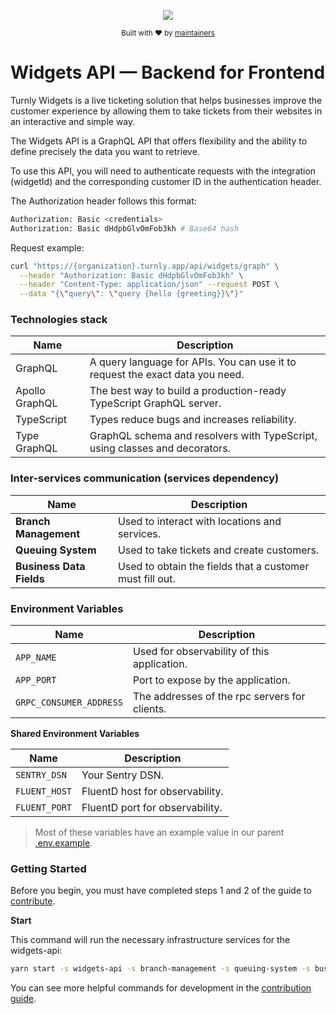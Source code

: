 <div align="center">
  <p align="center">
      <a href="https://turnly.app" target="_blank" rel="noopener">
          <img src="https://raw.githubusercontent.com/turnly/turnly/develop/docs/assets/github-header.png" />
      </a>
  </p>

  <p>
    <sub>
      Built with ❤︎ by
      <a href="/OWNERS.md">
        maintainers
      </a>
    </sub>
  </p>
</div>

# Widgets API — Backend for Frontend

Turnly Widgets is a live ticketing solution that helps businesses improve the
customer experience by allowing them to take tickets from their websites
in an interactive and simple way.

The Widgets API is a GraphQL API that offers flexibility and the ability
to define precisely the data you want to retrieve.

To use this API, you will need to authenticate requests with the integration (widgetId)
and the corresponding customer ID in the authentication header.

The Authorization header follows this format:

```sh
Authorization: Basic <credentials>
Authorization: Basic dHdpbGlvOmFob3kh # Base64 hash
```

Request example:

```sh
curl "https://{organization}.turnly.app/api/widgets/graph" \
  --header "Authorization: Basic dHdpbGlvOmFob3kh" \
  --header "Content-Type: application/json" --request POST \
  --data "{\"query\": \"query {hello {greeting}}\"}"
```

### Technologies stack

| Name                                | Description                                                                   |
| ----------------------------------- | ----------------------------------------------------------------------------- |
| GraphQL                             | A query language for APIs. You can use it to request the exact data you need. |
| Apollo GraphQL                      | The best way to build a production-ready TypeScript GraphQL server.           |
| TypeScript                          | Types reduce bugs and increases reliability.                                  |
| Type GraphQL                        | GraphQL schema and resolvers with TypeScript, using classes and decorators.   |

### Inter-services communication (services dependency)

| Name                     | Description                                               |
| ------------------------ | --------------------------------------------------------- |
| **Branch Management**    | Used to interact with locations and services.             |
| **Queuing System**       | Used to take tickets and create customers.                |
| **Business Data Fields** | Used to obtain the fields that a customer must fill out.  |

### Environment Variables

| Name                     | Description                                    |
| ------------------------ | ---------------------------------------------- |
| `APP_NAME`               | Used for observability of this application.    |
| `APP_PORT`              | Port to expose by the application.             |
| `GRPC_CONSUMER_ADDRESS`   | The addresses of the rpc servers for clients.  |

**Shared Environment Variables**

| Name                     | Description                                  |
| ------------------------ | -------------------------------------------- |
| `SENTRY_DSN`             | Your Sentry DSN.                             |
| `FLUENT_HOST`            | FluentD host for observability.              |
| `FLUENT_PORT`            | FluentD port for observability.              |

> Most of these variables have an example value in our parent [.env.example](/.env.example).

### Getting Started

Before you begin, you must have completed steps 1 and 2 of the guide to [contribute](/CONTRIBUTING.md).

**Start**

This command will run the necessary infrastructure services for the widgets-api:

```sh
yarn start -s widgets-api -s branch-management -s queuing-system -s business-data-fields --verbose
```

You can see more helpful commands for development in the [contribution guide](/CONTRIBUTING.md).
